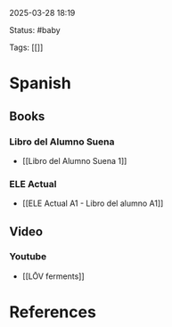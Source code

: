 2025-03-28 18:19

Status: #baby 

Tags: [[]]

# Spanish
## Books
### Libro del Alumno Suena
- [[Libro del Alumno Suena 1]]
### ELE Actual
-  [[ELE Actual A1 - Libro del alumno A1]]
## Video
### Youtube
-  [[LŌV ferments]]












# References